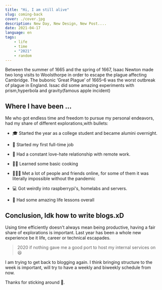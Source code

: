 ```yaml
---
title: "Hi, I am still alive"
slug: coming-back
cover: ./cover.jpg
description: New Day, New Design, New Post.... 
date: 2021-04-17
language: en
tags:
    - life
    - time
    - "2021"
    - random
---
```


Between the summer of 1665 and the spring of 1667, Isaac Newton made two long visits to Woolsthorpe in order to escape the plague affecting Cambridge. The bubonic ‘Great Plague’ of 1665–6 was the worst outbreak of plague in England. Issac did some amazing experiments with prism,hyperbola and gravity(famous apple incident)

## Where I have been ...

Me who got endless time and freedom to pursue my personal endeavors, had my share of different explorations,with bullets:

* 🎓 Started the year as a college student and became alumini overnight.

* 🎉 Started my first full-time job

* 👷 Had a constant love-hate relationship with remote work.

* 🧑‍🍳 Learned  some basic cooking 

* 👨‍👦‍👦 Met a lot of people and friends online, for some of them it was literally impossible without the pandemic

* 💻 Got weirdly into raspberrypi's, homelabs and servers.

* 🌳 Had some amazing life lessons overall

## Conclusion, Idk how to write blogs.xD

Using time efficiently doesn't always mean being productive, having a fair share of explorations is important. Last year has been a whole new experience be it life, career or technical escapades. 

> 2020 if nothing gave me a good port to host my internal services on 😆

I am trying to get back to blogging again. I think bringing structure to the week is important, will try to have a weekly and biweekly schedule from now.

Thanks for sticking around 🙂.